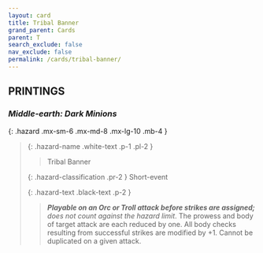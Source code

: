 ```yaml
---
layout: card
title: Tribal Banner
grand_parent: Cards
parent: T
search_exclude: false
nav_exclude: false
permalink: /cards/tribal-banner/
---
```


## PRINTINGS


### _Middle-earth: Dark Minions_

{: .hazard .mx-sm-6 .mx-md-8 .mx-lg-10 .mb-4 }
> {: .hazard-name .white-text .p-1 .pl-2 }
> > <div class="hazard-mp"></div>
> > <div class="card-name">Tribal Banner</div>
>
> {: .hazard-classification .pr-2 }
> Short-event
>
> {: .hazard-text .black-text .p-2 }
> > ***Playable on an Orc or Troll attack before strikes are assigned;*** _does not count against the hazard limit_. The prowess and body of target attack are each reduced by one. All body checks resulting from successful strikes are modified by +1. Cannot be duplicated on a given attack. 
>

